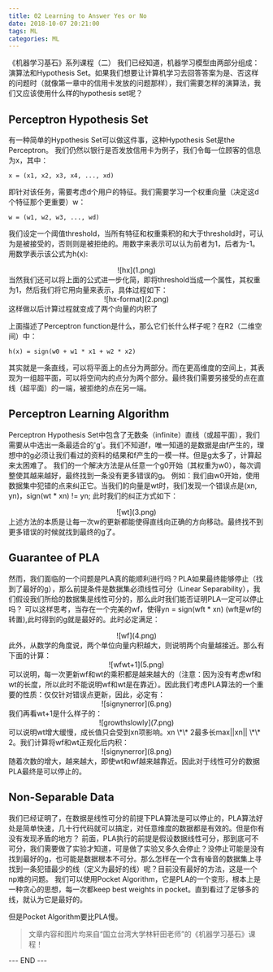 ```yaml
---
title: 02 Learning to Answer Yes or No
date: 2018-10-07 20:21:00
tags: ML
categories: ML
---
```


《机器学习基石》系列课程（二）
我们已经知道，机器学习模型由两部分组成：演算法和Hypothesis Set。如果我们想要让计算机学习去回答答案为是、否这样的问题时（就像第一章中的信用卡发放的问题那样），我们需要怎样的演算法，我们又应该使用什么样的hypothesis set呢？
<!-- more -->

## Perceptron Hypothesis Set
有一种简单的Hypothesis Set可以做这件事，这种Hypothesis Set是the Perceptron。
我们仍然以银行是否发放信用卡为例子，我们令每一位顾客的信息为x，其中：
```
x = (x1, x2, x3, x4, ..., xd)
```
即针对该任务，需要考虑d个用户的特征。我们需要学习一个权重向量（决定这d个特征那个更重要）w：
```
w = (w1, w2, w3, ..., wd)
```
我们设定一个阈值threshold，当所有特征和权重乘积的和大于threshold时，可认为是被接受的，否则则是被拒绝的。用数字来表示可以认为前者为1，后者为-1。用数学表示该公式为h(x):
<div align=center>![hx](1.png)</div>
当然我们还可以将上面的公式进一步化简，即将threshold当成一个属性，其权重为1，然后我们将它用向量来表示，具体过程如下：
<div align=center>![hx-format](2.png)</div>
这样做以后计算过程就变成了两个向量的内积了

上面描述了Perceptron function是什么，那么它们长什么样子呢？在R2（二维空间）中：
```
h(x) = sign(w0 + w1 * x1 + w2 * x2)
```
其实就是一条直线，可以将平面上的点分为两部分。而在更高维度的空间上，其表现为一组超平面，可以将空间内的点分为两个部分。最终我们需要另接受的点在直线（超平面）的一端，被拒绝的点在另一端。

## Perceptron Learning Algorithm
Perceptron Hypothesis Set中包含了无数条（infinite）直线（或超平面），我们需要从中选出一条最适合的'g'。我们不知道f，唯一知道的是数据是由f产生的，理想中的g必须让我们看过的资料的结果和f产生的一模一样。但是g太多了，计算起来太困难了。
我们的一个解决方法是从任意一个g0开始（其权重为w0），每次调整使其越来越好，最终找到一条没有更多错误的g。
例如：我们由w0开始，使用数据集中犯错的点来纠正它。当我们的向量是wt时，我们发现一个错误点是(xn, yn)，sign(wt \* xn) != yn; 此时我们的纠正方式如下：
<div align=center>![wt](3.png)</div>
上述方法的本质是让每一次w的更新都能使得直线向正确的方向移动。最终找不到更多错误的时候就找到最终的g了。

## Guarantee of PLA
然而，我们面临的一个问题是PLA真的能顺利进行吗？PLA如果最终能够停止（找到了最好的g），那么前提条件是数据集必须线性可分（Linear Separability），我们假设我们所给的数据集是线性可分的，那么此时我们能否证明PLA一定可以停止吗？
可以这样思考，当存在一个完美的wf，使得yn = sign(wft \* xn) (wft是wf的转置),此时得到的g就是最好的。此时必定满足：
<div align=center>![wf](4.png)</div>
此外，从数学的角度说，两个单位向量内积越大，则说明两个向量越接近。那么有下面的计算：
<div align=center>![wfwt+1](5.png)</div>
可以说明，每一次更新wf和wt的乘积都是越来越大的（注意：因为没有考虑wf和wt的长度，所以此时不能说明wf和wt是在靠近）。因此我们考虑PLA算法的一个重要的性质：仅仅针对错误点更新，因此，必定有：
<div align=center>![signynerror](6.png)</div>
我们再看wt+1是什么样子的：
<div align=center>![growthslowly](7.png)</div>
可以说明wt增大缓慢，成长值只会受到xn项影响。xn \*\* 2最多长max||xn|| \*\* 2。我们计算将wf和wt正规化后内积：
<div align=center>![signynerror](8.png)</div>
随着次数的增大，越来越大，即使wt和wf越来越靠近。因此对于线性可分的数据PLA最终是可以停止的。

## Non-Separable Data
我们已经证明了，在数据是线性可分的前提下PLA算法是可以停止的，PLA算法好处是简单快速，几十行代码就可以搞定，对任意维度的数据都是有效的。但是你有没有发现矛盾的地方？
前面，PLA执行的前提是假设数据线性可分，那到底可不可分，我们需要做了实验才知道，可是做了实验又多久会停止？没停止可能是没有找到最好的g，也可能是数据根本不可分。那么怎样在一个含有噪音的数据集上寻找到一条犯错最少的线（定义为最好的线）呢？目前没有最好的方法，这是一个np难的问题。
我们可以使用Pocket Algorithm，它是PLA的一个变形，根本上是一种贪心的思想，每一次都keep best weights in pocket。直到看过了足够多的线，就认为它是最好的。

但是Pocket Algorithm要比PLA慢。

> 文章内容和图片均来自“国立台湾大学林轩田老师”的《机器学习基石》课程！

--- END --- 

